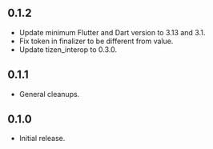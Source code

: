 ## 0.1.2

* Update minimum Flutter and Dart version to 3.13 and 3.1.
* Fix token in finalizer to be different from value.
* Update tizen_interop to 0.3.0.

## 0.1.1

* General cleanups.

## 0.1.0

* Initial release.
